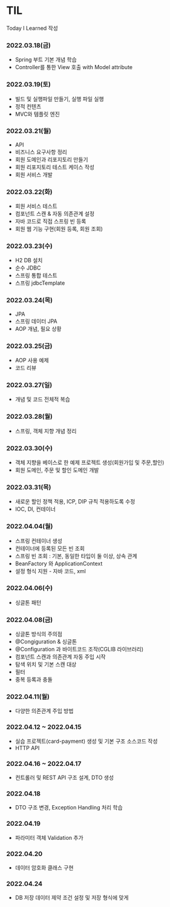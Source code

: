 # TIL
Today I Learned 작성

### 2022.03.18(금)
 - Spring 부트 기본 개념 학습   
 - Controller를 통한 View 호출 with Model attribute   
### 2022.03.19(토)
 - 빌드 및 실행파일 만들기, 실행 파일 실행    
 - 정적 컨텐츠    
 - MVC와 템플릿 엔진    
### 2022.03.21(월)
 - API  
 - 비즈니스 요구사항 정리    
 - 회원 도메인과 리포지토리 만들기    
 - 회원 리포지토리 테스트 케이스 작성   
 - 회원 서비스 개발   
### 2022.03.22(화)
 - 회원 서비스 테스트   
 - 컴포넌트 스캔 & 자동 의존관계 설정   
 - 자바 코드로 직접 스프링 빈 등록   
 - 회원 웹 기능 구현(회원 등록, 회원 조회)   
### 2022.03.23(수)
 - H2 DB 설치   
 - 순수 JDBC   
 - 스프링 통합 테스트   
 - 스프링 jdbcTemplate   
### 2022.03.24(목)
 - JPA   
 - 스프링 데이터 JPA   
 - AOP 개념, 필요 상황   
### 2022.03.25(금)
 - AOP 사용 예제  
 - 코드 리뷰  
### 2022.03.27(일)
 - 개념 및 코드 전체적 복습  
### 2022.03.28(월)
 - 스프링, 객체 지향 개념 정리  
### 2022.03.30(수)
 - 객체 지향을 베이스로 한 예제 프로젝트 생성(회원가입 및 주문,할인)
 - 회원 도메인, 주문 및 할인 도메인 개발  
### 2022.03.31(목)
 - 새로운 할인 정책 적용, ICP, DIP 규칙 적용하도록 수정  
 - IOC, DI, 컨테이너  
### 2022.04.04(월)
 - 스프링 컨테이너 생성  
 - 컨테이너에 등록된 모든 빈 조회  
 - 스프링 빈 조회 : 기본, 동일한 타입이 둘 이상, 상속 관계  
 - BeanFactory 와 ApplicationContext  
 - 설정 형식 지원 - 자바 코드, xml  
### 2022.04.06(수)
 - 싱글톤 패턴  
### 2022.04.08(금)
 - 싱글톤 방식의 주의점
 - @Congiguration & 싱글톤
 - @Configuration 과 바이트코드 조작(CGLIB 라이브러리)  
 - 컴포넌트 스캔과 의존관계 자동 주입 시작  
 - 탐색 위치 및 기본 스캔 대상  
 - 필터  
 - 중복 등록과 충돌  
### 2022.04.11(월)
 - 다양한 의존관계 주입 방법
### 2022.04.12 ~ 2022.04.15
 - 실습 프로젝트(card-payment) 생성 및 기본 구조 소스코드 작성
 - HTTP API 
### 2022.04.16 ~ 2022.04.17
 - 컨트롤러 및 REST API 구조 설계, DTO 생성
### 2022.04.18
 - DTO 구조 변경, Exception Handling 처리 학습
### 2022.04.19
 - 파라미터 객체 Validation 추가
### 2022.04.20
 - 데이터 암호화 클래스 구현
### 2022.04.24
 - DB 저장 데이터 제약 조건 설정 및 저장 형식에 맞게 
